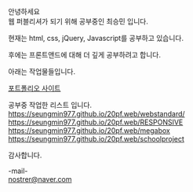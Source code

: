 <!DOCTYPE html>
<html lang="ko">
  <head>
  </head>
  <body>
    
안녕하세요
<br>
웹 퍼블리셔가 되기 위해 공부중인 최승민 입니다.

현재는 html, css, jQuery, Javascript를 공부하고 있습니다.

후에는 프론트앤드에 대해 더 깊게 공부하려고 합니다.


아래는 작업물들입니다.

<a href="https://seungmin977.github.io/web/Portfolio/">포트폴리오 사이트</a>

공부중 작업한 리스트 입니다.<br>
https://seungmin977.github.io/20pf.web/webstandard/<br>
https://seungmin977.github.io/20pf.web/RESPONSIVE<br>
https://seungmin977.github.io/20pf.web/megabox<br>
https://seungmin977.github.io/20pf.web/schoolproject<br>

감사합니다.

-mail-<br>
nostrer@naver.com

</body>
</html>
